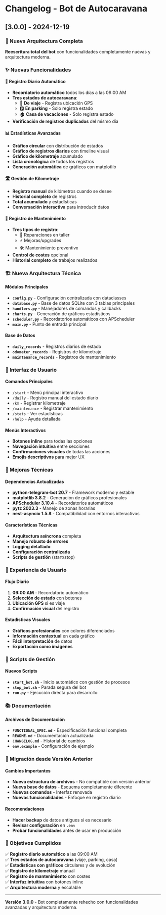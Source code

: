 # Changelog - Bot de Autocaravana

## [3.0.0] - 2024-12-19

### 🚀 Nueva Arquitectura Completa

**Reescritura total del bot** con funcionalidades completamente nuevas y arquitectura moderna.

### ✨ Nuevas Funcionalidades

#### 📅 Registro Diario Automático
- **Recordatorio automático** todos los días a las 09:00 AM
- **Tres estados de autocaravana**:
  - 🚗 **De viaje** - Registra ubicación GPS
  - 🅿️ **En parking** - Solo registra estado
  - 🏠 **Casa de vacaciones** - Solo registra estado
- **Verificación de registros duplicados** del mismo día

#### 📊 Estadísticas Avanzadas
- **Gráfico circular** con distribución de estados
- **Gráfico de registros diarios** con timeline visual
- **Gráfico de kilometraje** acumulado
- **Lista cronológica** de todos los registros
- **Generación automática** de gráficos con matplotlib

#### 🛣️ Gestión de Kilometraje
- **Registro manual** de kilómetros cuando se desee
- **Historial completo** de registros
- **Total acumulado** y estadísticas
- **Conversación interactiva** para introducir datos

#### 🔧 Registro de Mantenimiento
- **Tres tipos de registro**:
  - 🔧 Reparaciones en taller
  - ⚡ Mejoras/upgrades
  - 🛠️ Mantenimiento preventivo
- **Control de costes** opcional
- **Historial completo** de trabajos realizados

### 🏗️ Nueva Arquitectura Técnica

#### Módulos Principales
- **`config.py`** - Configuración centralizada con dataclasses
- **`database.py`** - Base de datos SQLite con 3 tablas principales
- **`handlers.py`** - Manejadores de comandos y callbacks
- **`charts.py`** - Generación de gráficos estadísticos
- **`scheduler.py`** - Recordatorios automáticos con APScheduler
- **`main.py`** - Punto de entrada principal

#### Base de Datos
- **`daily_records`** - Registros diarios de estado
- **`odometer_records`** - Registros de kilometraje
- **`maintenance_records`** - Registros de mantenimiento

### 🎨 Interfaz de Usuario

#### Comandos Principales
- `/start` - Menú principal interactivo
- `/daily` - Registro manual del estado diario
- `/km` - Registrar kilometraje
- `/maintenance` - Registrar mantenimiento
- `/stats` - Ver estadísticas
- `/help` - Ayuda detallada

#### Menús Interactivos
- **Botones inline** para todas las opciones
- **Navegación intuitiva** entre secciones
- **Confirmaciones visuales** de todas las acciones
- **Emojis descriptivos** para mejor UX

### 🔧 Mejoras Técnicas

#### Dependencias Actualizadas
- **python-telegram-bot 20.7** - Framework moderno y estable
- **matplotlib 3.8.2** - Generación de gráficos profesionales
- **APScheduler 3.10.4** - Recordatorios automáticos
- **pytz 2023.3** - Manejo de zonas horarias
- **nest-asyncio 1.5.8** - Compatibilidad con entornos interactivos

#### Características Técnicas
- **Arquitectura asíncrona** completa
- **Manejo robusto de errores**
- **Logging detallado**
- **Configuración centralizada**
- **Scripts de gestión** (start/stop)

### 📱 Experiencia de Usuario

#### Flujo Diario
1. **09:00 AM** - Recordatorio automático
2. **Selección de estado** con botones
3. **Ubicación GPS** si es viaje
4. **Confirmación visual** del registro

#### Estadísticas Visuales
- **Gráficos profesionales** con colores diferenciados
- **Información contextual** en cada gráfico
- **Fácil interpretación** de datos
- **Exportación como imágenes**

### 🚀 Scripts de Gestión

#### Nuevos Scripts
- **`start_bot.sh`** - Inicio automático con gestión de procesos
- **`stop_bot.sh`** - Parada segura del bot
- **`run.py`** - Ejecución directa para desarrollo

### 📚 Documentación

#### Archivos de Documentación
- **`FUNCTIONAL_SPEC.md`** - Especificación funcional completa
- **`README.md`** - Documentación actualizada
- **`CHANGELOG.md`** - Historial de cambios
- **`env.example`** - Configuración de ejemplo

### 🔄 Migración desde Versión Anterior

#### Cambios Importantes
- **Nueva estructura de archivos** - No compatible con versión anterior
- **Nueva base de datos** - Esquema completamente diferente
- **Nuevos comandos** - Interfaz renovada
- **Nuevas funcionalidades** - Enfoque en registro diario

#### Recomendaciones
- **Hacer backup** de datos antiguos si es necesario
- **Revisar configuración** en `.env`
- **Probar funcionalidades** antes de usar en producción

### 🎯 Objetivos Cumplidos

✅ **Registro diario automático** a las 09:00 AM  
✅ **Tres estados de autocaravana** (viaje, parking, casa)  
✅ **Estadísticas con gráficos** circulares y de evolución  
✅ **Registro de kilometraje** manual  
✅ **Registro de mantenimiento** con costes  
✅ **Interfaz intuitiva** con botones inline  
✅ **Arquitectura moderna** y escalable  

---

**Versión 3.0.0** - Bot completamente rehecho con funcionalidades avanzadas y arquitectura moderna. 